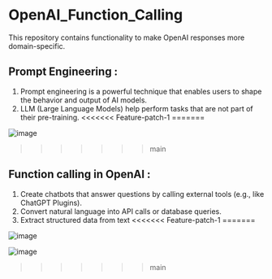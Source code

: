 # OpenAI_Function_Calling
This repository contains functionality to make OpenAI responses more domain-specific.

## Prompt Engineering :
1. Prompt engineering is a powerful technique that enables users to shape the behavior and output of AI models.
2. LLM (Large Language Models) help perform tasks that are not part of their pre-training.
<<<<<<< Feature-patch-1
=======
   
![image](https://github.com/Ashutoshuniyal2150/OpenAI_Function_Calling/assets/90964215/c1952bd1-9006-41ad-a775-fec114860313)
>>>>>>> main

## Function calling in OpenAI :
1. Create chatbots that answer questions by calling external tools (e.g., like ChatGPT Plugins).
2. Convert natural language into API calls or database queries.
3. Extract structured data from text
<<<<<<< Feature-patch-1
=======
   
![image](https://github.com/Ashutoshuniyal2150/OpenAI_Function_Calling/assets/90964215/a5083440-b017-47db-b754-56fc227a4e12)

![image](https://github.com/Ashutoshuniyal2150/OpenAI_Function_Calling/assets/90964215/09b7eb70-fd2a-430c-a601-8202744b6e9d)

>>>>>>> main

